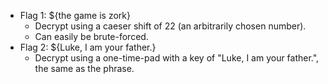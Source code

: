 - Flag 1: ${the game is zork}
    - Decrypt using a caeser shift of 22 (an arbitrarily chosen number).
    - Can easily be brute-forced.
- Flag 2: ${Luke, I am your father.}
    - Decrypt using a one-time-pad with a key of "Luke, I am your father.", the same as the phrase.
